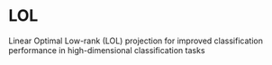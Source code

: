 # LOL

Linear Optimal Low-rank (LOL) projection for improved classification performance in high-dimensional classification tasks
